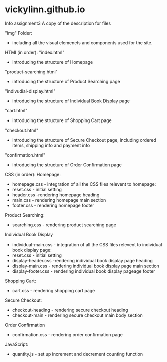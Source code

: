 # vickylinn.github.io
Info assignment3
A copy of the description for files






"img" Folder:
- including all the visual elemenets and components used for the site.




HTMl (in order):
"index.html"
- introducing the structure of Homepage 

"product-searching.html"
- introducing the structure of Product Searching page 

"indivudial-display.html"
- introducing the structure of Individual Book Display page

"cart.html"
- introducing the structure of Shopping Cart page

"checkout.html"
- introducing the structure of Secure Checkout page, including ordered items, shipping info and payment info

"confirmation.html"
- introducing the structure of Order Confirmation page





CSS (in order):
Homepage:
- homepage.css - integration of all the CSS files relevent to homepage:
- reset.css - initial setting
- header.css -rendering homepage heading
- main.css - rendering homepage main section
- footer.css - rendering homepage footer

Product Searching:
- searching.css - rendering product searching page

Individual Book Display
- individual-main.css - integration of all the CSS files relevent to individual book display page:
- reset.css - initial setting
- display-header.css -rendering individual book display page heading
- display-main.css - rendering individual book display page main section
- display-footer.css - rendering individual book display pageage footer

Shopping Cart:
- cart.css - rendering shopping cart page

Secure Checkout:
- checkout-heading - rendering secure checkout heading
- checkout-main - rendering secure checkout main body section

Order Confirmation
- confirmation.css - rendering order confirmation page






JavaScript:
- quantity.js - set up increment and decrement counting function











